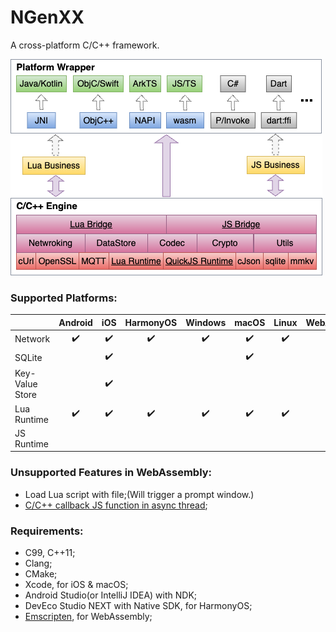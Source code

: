# NGenXX

A cross-platform C/C++ framework.

![Arch](/res/arch.png)

### Supported Platforms:

|  | Android | iOS | HarmonyOS  | Windows | macOS | Linux | WebAssembly |
| :-- | :--: | :--: | :--: |:--: | :--: | :--: |:--: |
| Network |✔️|✔️|✔️|✔️|✔️|✔️|  |
| SQLite |  |✔️|  |  |✔️|  |  |
|Key-Value Store|  |✔️|  |  |  |  |  |
| Lua Runtime |✔️|✔️|✔️|✔️|✔️|✔️|✔️|
| JS Runtime|  |  |  |  |  |  |  |

### Unsupported Features in WebAssembly:

* Load Lua script with file;(Will trigger a prompt window.)
* [C/C++ callback JS function in async thread][2];

### Requirements:

* C99, C++11;
* Clang;
* CMake;
* Xcode, for iOS & macOS;
* Android Studio(or IntelliJ IDEA) with NDK;
* DevEco Studio NEXT with Native SDK, for HarmonyOS;
* [Emscripten][1], for WebAssembly;

[1]: https://emscripten.org/docs/getting_started/downloads.html#sdk-download-and-install
[2]: https://github.com/emscripten-core/emscripten/issues/16567
